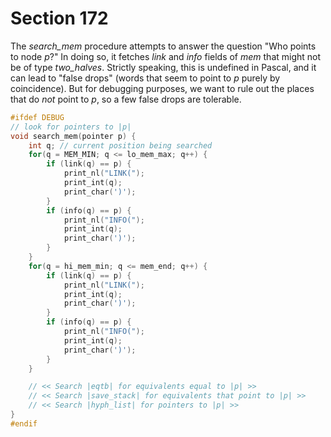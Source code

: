 # Section 172

The *search_mem* procedure attempts to answer the question "Who points to node *p*?"
In doing so, it fetches *link* and *info* fields of *mem* that might not be of type *two_halves*. Strictly speaking, this is undefined in Pascal, and it can lead to "false drops" (words that seem to point to *p* purely by coincidence).
But for debugging purposes, we want to rule out the places that do *not* point to *p*, so a few false drops are tolerable.

```c datastructures/memory.c
#ifdef DEBUG
// look for pointers to |p|
void search_mem(pointer p) {
    int q; // current position being searched
    for(q = MEM_MIN; q <= lo_mem_max; q++) {
        if (link(q) == p) {
            print_nl("LINK(");
            print_int(q);
            print_char(')');
        }
        if (info(q) == p) {
            print_nl("INFO(");
            print_int(q);
            print_char(')');
        }
    }
    for(q = hi_mem_min; q <= mem_end; q++) {
        if (link(q) == p) {
            print_nl("LINK(");
            print_int(q);
            print_char(')');
        }
        if (info(q) == p) {
            print_nl("INFO(");
            print_int(q);
            print_char(')');
        }
    }

    // << Search |eqtb| for equivalents equal to |p| >>
    // << Search |save_stack| for equivalents that point to |p| >>
    // << Search |hyph_list| for pointers to |p| >>
}
#endif
```
